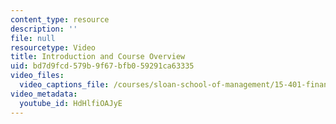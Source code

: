 ```yaml
---
content_type: resource
description: ''
file: null
resourcetype: Video
title: Introduction and Course Overview
uid: bd7d9fcd-579b-9f67-bfb0-59291ca63335
video_files:
  video_captions_file: /courses/sloan-school-of-management/15-401-finance-theory-i-fall-2008/video-lectures-and-slides/introduction-and-course-overview/introduction-and-course-overview/HdHlfiOAJyE.vtt
video_metadata:
  youtube_id: HdHlfiOAJyE
---
```

